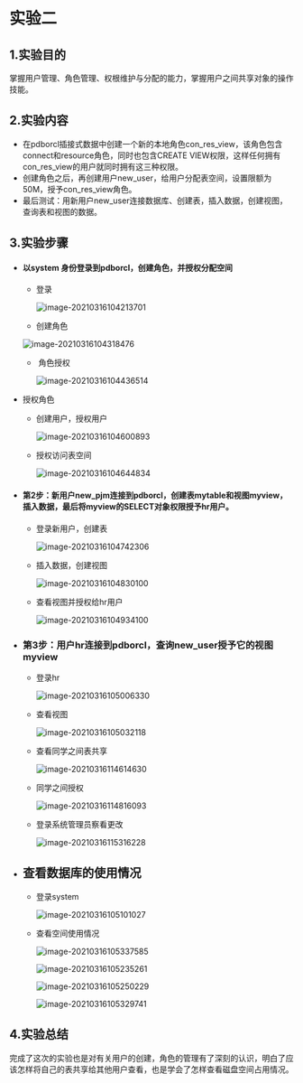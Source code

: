 # 											实验二

## 1.实验目的

掌握用户管理、角色管理、权根维护与分配的能力，掌握用户之间共享对象的操作技能。

## 2.实验内容

- 在pdborcl插接式数据中创建一个新的本地角色con_res_view，该角色包含connect和resource角色，同时也包含CREATE VIEW权限，这样任何拥有con_res_view的用户就同时拥有这三种权限。
- 创建角色之后，再创建用户new_user，给用户分配表空间，设置限额为50M，授予con_res_view角色。
- 最后测试：用新用户new_user连接数据库、创建表，插入数据，创建视图，查询表和视图的数据。

## 3.实验步骤

- #### 以system 身份登录到pdborcl，创建角色，并授权分配空间
  - 登录

    ![image-20210316104213701](https://raw.githubusercontent.com/Breezeluoxi/oracle/master/test2/image-20210316104213701.png)

  - 创建角色

  ![image-20210316104318476](https://raw.githubusercontent.com/Breezeluoxi/oracle/master/test2/image-20210316104318476.png)

  - ​	角色授权

    ![image-20210316104436514](https://raw.githubusercontent.com/Breezeluoxi/oracle/master/test2/image-20210316104436514.png)

- 授权角色

  
  - 创建用户，授权用户

    ![image-20210316104600893](https://raw.githubusercontent.com/Breezeluoxi/oracle/master/test2/image-20210316104600893.png)

  - 授权访问表空间

    ![image-20210316104644834](https://raw.githubusercontent.com/Breezeluoxi/oracle/master/test2/image-20210316104644834.png)

  

- #### 第2步：新用户new_pjm连接到pdborcl，创建表mytable和视图myview，插入数据，最后将myview的SELECT对象权限授予hr用户。

  - 登录新用户，创建表

    ![image-20210316104742306](https://raw.githubusercontent.com/Breezeluoxi/oracle/master/test2/image-20210316104742306.png)

  - 插入数据，创建视图

    ![image-20210316104830100](https://raw.githubusercontent.com/Breezeluoxi/oracle/master/test2/image-20210316104830100.png)

  - 查看视图并授权给hr用户

    ![image-20210316104934100](https://raw.githubusercontent.com/Breezeluoxi/oracle/master/test2/image-20210316104934100.png)

- ### 第3步：用户hr连接到pdborcl，查询new_user授予它的视图myview

  - 登录hr

    ![image-20210316105006330](https://raw.githubusercontent.com/Breezeluoxi/oracle/master/test2/image-20210316105006330.png)

  - 查看视图

    ![image-20210316105032118](https://raw.githubusercontent.com/Breezeluoxi/oracle/master/test2/image-20210316105032118.png)

  - 查看同学之间表共享

    ![image-20210316114614630](https://raw.githubusercontent.com/Breezeluoxi/oracle/master/test2/image-20210316115316228.png)

  - 同学之间授权

    ![image-20210316114816093](https://raw.githubusercontent.com/Breezeluoxi/oracle/master/test2/image-20210316114816093.png)

  - 登录系统管理员察看更改

    ![image-20210316115316228](https://raw.githubusercontent.com/Breezeluoxi/oracle/master/test2/image-20210316114614630.png)

- ## 查看数据库的使用情况

  - 登录system

    ![image-20210316105101027](https://raw.githubusercontent.com/Breezeluoxi/oracle/master/test2/image-20210316105101027.png)

  - 查看空间使用情况

    ![image-20210316105337585](https://raw.githubusercontent.com/Breezeluoxi/oracle/master/test2/image-20210316105337585.png)

    ![image-20210316105235261](https://raw.githubusercontent.com/Breezeluoxi/oracle/master/test2/image-20210316105235261.png)

    ![image-20210316105250229](https://raw.githubusercontent.com/Breezeluoxi/oracle/master/test2/image-20210316105250229.png)

    ![image-20210316105329741](https://raw.githubusercontent.com/Breezeluoxi/oracle/master/test2/image-20210316105329741.png)
    

## 4.实验总结

完成了这次的实验也是对有关用户的创建，角色的管理有了深刻的认识，明白了应该怎样将自己的表共享给其他用户查看，也是学会了怎样查看磁盘空间占用情况。

